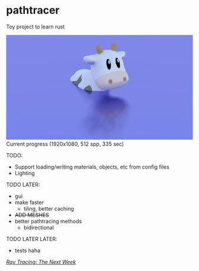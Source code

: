 
# pathtracer

Toy project to learn rust

![cool render](day3.png)
Current progress (1920x1080, 512 spp, 335 sec)

TODO: 
- Support loading/writing materials, objects, etc from config files
- Lighting

TODO LATER: 
- gui
- make faster
    - tiling, better caching
- ~~ADD MESHES~~
- better pathtracing methods
    - bidirectional

TODO LATER LATER:
- tests haha


[_Ray Tracing: The Next Week_](https://raytracing.github.io/books/RayTracingTheNextWeek.html)

